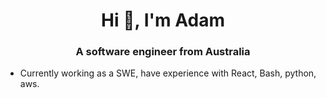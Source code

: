 <h1 align="center">Hi 👋, I'm Adam</h1>
<h3 align="center">A software engineer from Australia</h3>

- Currently working as a SWE, have experience with React, Bash, python, aws.

